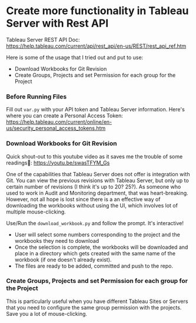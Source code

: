 # Create more functionality in Tableau Server with Rest API
Tableau Server REST API Doc: https://help.tableau.com/current/api/rest_api/en-us/REST/rest_api_ref.htm

Here is some of the usage that I tried out and put to use:
- Download Workbooks for Git Revision
- Create Groups, Projects and set Permission for each group for the Project

### Before Running Files
Fill out `var.py` with your API token and Tableau Server information. 
Here's where you can create a Personal Access Token: https://help.tableau.com/current/online/en-us/security_personal_access_tokens.htm  

### Download Workbooks for Git Revision
Quick shout-out to this youtube video as it saves me the trouble of some readings🤫: https://youtu.be/swasTFYM_Gs

One of the capabilities that Tableau Server does not offer is integration with Git. You can view the previous revisions with Tableau Server, but only up to certain number of revisions (I think it's up to 20? 25?). As someone who used to work in Audit and Monitoring department, that was heart-breaking. However, not all hope is lost since there is a an effective way of downloading the workbooks without using the UI, which involves lot of multiple mouse-clicking.

Use/Run the `download_workbook.py` and follow the prompt. It's interactive!
- User will select some numbers corresponding to the project and the workbooks they need to download
- Once the selection is complete, the workbooks will be downloaded and place in a directory which gets created with the same name of the workbook (if one doesn't already exist).
- The files are ready to be added, committed and push to the repo. 

### Create Groups, Projects and set Permission for each group for the Project
This is particularly useful when you have different Tableau Sites or Servers that you need to configure the same group permission with the projects. Save you a lot of mouse-clicking.